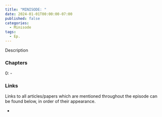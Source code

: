 ```yaml
---
title: "MINISODE: "
date: 2024-01-01T00:00:00-07:00
published: false
categories:
  - Minisode
tags:
  - Ep.
---
```


Description
<!-- <audio controls>
<source src="https://into-ai-safety.github.io/assets\audio\into-ai-safety_ep.X.mp3" type="audio/mp3">
</audio> -->

### Chapters

0: - 

### Links

Links to all articles/papers which are mentioned throughout the episode can be found below, in order of their appearance.
- <a href="" target="_blank" rel="noreferrer noopener"></a>

<!-- end of the list -->
